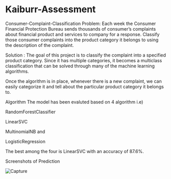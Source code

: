 # Kaiburr-Assessment

Consumer-Complaint-Classification
Problem: Each week the Consumer Financial Protection Bureau sends thousands of consumer’s complaints about financial product and services to company for a response. Classify those consumer complaints into the product category it belongs to using the description of the complaint.

Solution : The goal of this project is to classify the complaint into a specified product category. Since it has multiple categories, it becomes a multiclass classification that can be solved through many of the machine learning algorithms.

Once the algorithm is in place, whenever there is a new complaint, we can easily categorize it and tell about the particular product category it belongs to.

Algorithm
The model has been evaluted based on 4 algorithm i.e)

RandomForestClassifier  

LinearSVC

MultinomialNB and

LogisticRegression

The best among the four is LinearSVC with an accuracy of 87.6%.


Screenshots of Prediction

![Capture](https://user-images.githubusercontent.com/91514847/235170110-631749e6-86c3-429e-bb5c-7d77a1270cbf.PNG)
